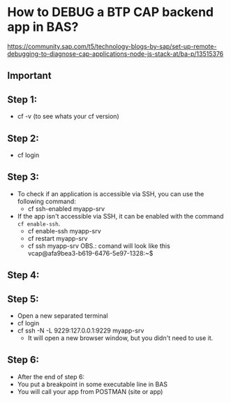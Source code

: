 # How to DEBUG a BTP CAP backend app in BAS?  
https://community.sap.com/t5/technology-blogs-by-sap/set-up-remote-debugging-to-diagnose-cap-applications-node-js-stack-at/ba-p/13515376

## Important
## Step 1: 
- cf -v (to see whats your cf version)
## Step 2: 
- cf login
## Step 3:
- To check if an application is accessible via SSH, you can use the following command:  
	- cf ssh-enabled myapp-srv
- If the app isn't accessible via SSH, it can be enabled with the command `cf enable-ssh`.  
	- cf enable-ssh myapp-srv  
  	- cf restart myapp-srv
  	- cf ssh myapp-srv
  OBS.: comand will look like this  
	vcap@afa9bea3-b619-6476-5e97-1328:~$
  
## Step 4: 


## Step 5: 
- Open a new separated terminal  
- cf login
- cf ssh -N -L 9229:127.0.0.1:9229 myapp-srv
	- It will open a new browser window, but you didn't need to use it.

## Step 6:
- After the end of step 6:
- You put a breakpoint in some executable line in BAS  
- You will call your app from POSTMAN (site or app)  
